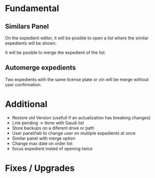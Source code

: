 # Fundamental

## Similars Panel
On the expedient editor,
it will be posible to open a list
where the similar expedients will be shown.

It will be posible to merge the expedient of the list.

## Automerge expedients
Two expedients with the same license plate or vin
will be merge without user confirmation.

# Additional

- Restore old Version (usefull if an actualization has breaking changes)
- Link pending -> done with Gaudi list
- Store backups on a diferent drive or path
- User panel/tab to change user on multiple expedients at once
- Similar panel with merge option
- Change max date on order list
- focus expedient insted of opening twice

# Fixes / Upgrades

